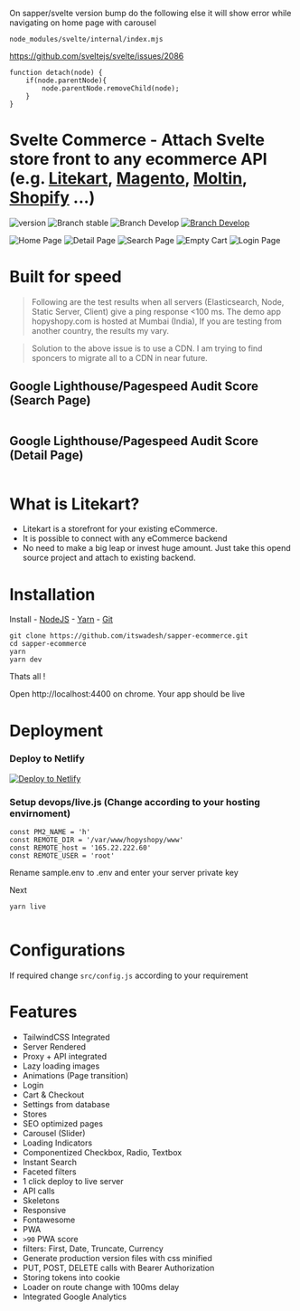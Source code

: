 <a href="https://www.litekart.in/">
<img src="https://github.com/itswadesh/sapper-ecommerce/blob/master/static/litekart-banner.png?raw=true" alt/>
</a>

On sapper/svelte version bump do the following else it will show error while navigating on home page with carousel

`node_modules/svelte/internal/index.mjs`

https://github.com/sveltejs/svelte/issues/2086

```
function detach(node) {
    if(node.parentNode){
        node.parentNode.removeChild(node);
    }
}
```

# Svelte Commerce - Attach Svelte store front to any ecommerce API (e.g. <a href="https://www.litekart.in/"> Litekart</a>, <a href="https://magento.com/">Magento</a>, <a href="https://www.moltin.com/">Moltin</a>, <a href="https://www.shopify.com/">Shopify</a> ...)

![version](https://img.shields.io/badge/node-v12.x-blue.svg)
![Branch stable](https://img.shields.io/badge/stable%20branch-master-blue.svg)
![Branch Develop](https://img.shields.io/badge/dev%20branch-dev-blue.svg)
<a href="https://codenx.slack.com" target="blank">![Branch Develop](https://img.shields.io/badge/community%20chat-slack-FF1493.svg)</a>

![Home Page](https://github.com/itswadesh/sapper-ecommerce/blob/master/static/screenshots/home.png?raw=true)
![Detail Page](https://github.com/itswadesh/sapper-ecommerce/blob/master/static/screenshots/detail.png?raw=true)
![Search Page](https://github.com/itswadesh/sapper-ecommerce/blob/master/static/screenshots/search.png?raw=true)
![Empty Cart](https://github.com/itswadesh/sapper-ecommerce/blob/master/static/screenshots/empty-cart.png?raw=true)
![Login Page](https://github.com/itswadesh/sapper-ecommerce/blob/master/static/screenshots/login.png?raw=true)

# Built for speed

> Following are the test results when all servers (Elasticsearch, Node, Static Server, Client) give a ping response <100 ms. The demo app hopyshopy.com is hosted at Mumbai (India), If you are testing from another country, the results my vary.

> Solution to the above issue is to use a CDN. I am trying to find sponcers to migrate all to a CDN in near future.

## Google Lighthouse/Pagespeed Audit Score (Search Page)

  <img src="https://github.com/itswadesh/sapper-ecommerce/blob/master/static/light-house-search.jpg?raw=true" alt />
  
  ## Google Lighthouse/Pagespeed Audit Score (Detail Page)
  <img src="https://github.com/itswadesh/sapper-ecommerce/blob/master/static/light-house-detail.jpg?raw=true" alt />

# What is Litekart?

- Litekart is a storefront for your existing eCommerce.
- It is possible to connect with any eCommerce backend
- No need to make a big leap or invest huge amount. Just take this opend source project and attach to existing backend.

# Installation

Install - [NodeJS](https://nodejs.org/en/) - [Yarn](https://yarnpkg.com/en/) - [Git](https://git-scm.com/)

```
git clone https://github.com/itswadesh/sapper-ecommerce.git
cd sapper-ecommerce
yarn
yarn dev
```

Thats all !

Open http://localhost:4400 on chrome. Your app should be live

# Deployment

### Deploy to Netlify

<a href="https://app.netlify.com/start/deploy?repository=https://github.com/itswadesh/sapper-ecommerce"><img src="https://www.netlify.com/img/deploy/button.svg" alt="Deploy to Netlify"></a>

### Setup devops/live.js (Change according to your hosting envirnoment)

```
const PM2_NAME = 'h'
const REMOTE_DIR = '/var/www/hopyshopy/www'
const REMOTE_host = '165.22.222.60'
const REMOTE_USER = 'root'
```

Rename sample.env to .env and enter your server private key

Next

```
yarn live
```

<img src="https://github.com/itswadesh/sapper-ecommerce/blob/master/static/deployed.jpg?raw=true" alt />

# Configurations

If required change `src/config.js` according to your requirement

# Features

- TailwindCSS Integrated
- Server Rendered
- Proxy + API integrated
- Lazy loading images
- Animations (Page transition)
- Login
- Cart & Checkout
- Settings from database
- Stores
- SEO optimized pages
- Carousel (Slider)
- Loading Indicators
- Componentized Checkbox, Radio, Textbox
- Instant Search
- Faceted filters
- 1 click deploy to live server
- API calls
- Skeletons
- Responsive
- Fontawesome
- PWA
- `>90` PWA score
- filters: First, Date, Truncate, Currency
- Generate production version files with css minified
- PUT, POST, DELETE calls with Bearer Authorization
- Storing tokens into cookie
- Loader on route change with 100ms delay
- Integrated Google Analytics
